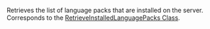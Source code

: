 Retrieves the list of language packs that are installed on the server.  
Corresponds to the [RetrieveInstalledLanguagePacks Class](https://msdn.microsoft.com/library/microsoft.crm.sdk.messages.retrieveinstalledlanguagepacksrequest.aspx).
